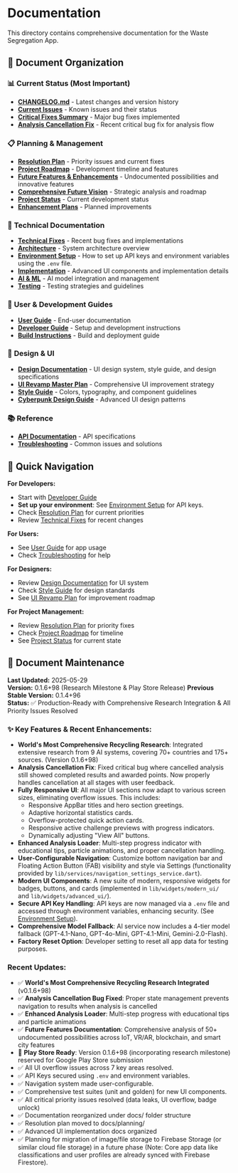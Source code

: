 # Documentation

This directory contains comprehensive documentation for the Waste Segregation App.

## 📁 Document Organization

### 📊 **Current Status** (Most Important)
- **[CHANGELOG.md](../CHANGELOG.md)** - Latest changes and version history
- **[Current Issues](current_issues.md)** - Known issues and their status
- **[Critical Fixes Summary](CRITICAL_FIXES_SUMMARY.md)** - Major bug fixes implemented
- **[Analysis Cancellation Fix](fixes/ANALYSIS_CANCELLATION_FIX.md)** - Recent critical bug fix for analysis flow

### 📋 **Planning & Management**
- **[Resolution Plan](planning/RESOLUTION_PLAN.md)** - Priority issues and current fixes
- **[Project Roadmap](planning/roadmap/unified_project_roadmap.md)** - Development timeline and features
- **[Future Features & Enhancements](planning/roadmap/FUTURE_FEATURES_AND_ENHANCEMENTS.md)** - Undocumented possibilities and innovative features
- **[Comprehensive Future Vision](planning/COMPREHENSIVE_FUTURE_VISION_SUMMARY.md)** - Strategic analysis and roadmap
- **[Project Status](project/status.md)** - Current development status
- **[Enhancement Plans](project/enhancements.md)** - Planned improvements

### 🔧 **Technical Documentation**
- **[Technical Fixes](technical/README.md)** - Recent bug fixes and implementations
- **[Architecture](technical/architecture/README.md)** - System architecture overview
- **[Environment Setup](config/environment_variables.md)** - How to set up API keys and environment variables using the `.env` file.
- **[Implementation](technical/implementation/)** - Advanced UI components and implementation details
- **[AI & ML](technical/ai/README.md)** - AI model integration and management
- **[Testing](technical/testing/README.md)** - Testing strategies and guidelines

### 👥 **User & Development Guides**
- **[User Guide](guides/user_guide.md)** - End-user documentation
- **[Developer Guide](guides/developer_guide.md)** - Setup and development instructions
- **[Build Instructions](guides/build_instructions.md)** - Build and deployment guide

### 🎨 **Design & UI**
- **[Design Documentation](design/README.md)** - UI design system, style guide, and design specifications
- **[UI Revamp Master Plan](design/UI_REVAMP_MASTER_PLAN.md)** - Comprehensive UI improvement strategy
- **[Style Guide](design/app_theme_and_style_guide.md)** - Colors, typography, and component guidelines
- **[Cyberpunk Design Guide](design/ui/cyberpunk_design_guide.md)** - Advanced UI design patterns

### 📚 **Reference**
- **[API Documentation](reference/api.md)** - API specifications
- **[Troubleshooting](reference/troubleshooting.md)** - Common issues and solutions

## 🎯 **Quick Navigation**

**For Developers:**
- Start with [Developer Guide](guides/developer_guide.md)
- **Set up your environment**: See [Environment Setup](config/environment_variables.md) for API keys.
- Check [Resolution Plan](planning/RESOLUTION_PLAN.md) for current priorities
- Review [Technical Fixes](technical/README.md) for recent changes

**For Users:**
- See [User Guide](guides/user_guide.md) for app usage
- Check [Troubleshooting](reference/troubleshooting.md) for help

**For Designers:**
- Review [Design Documentation](design/README.md) for UI system
- Check [Style Guide](design/app_theme_and_style_guide.md) for design standards
- See [UI Revamp Plan](design/UI_REVAMP_MASTER_PLAN.md) for improvement roadmap

**For Project Management:**
- Review [Resolution Plan](planning/RESOLUTION_PLAN.md) for priority fixes
- Check [Project Roadmap](planning/roadmap/unified_project_roadmap.md) for timeline
- See [Project Status](project/status.md) for current state

## 📅 **Document Maintenance**

**Last Updated:** 2025-05-29  
**Version:** 0.1.6+98 (Research Milestone & Play Store Release)
**Previous Stable Version:** 0.1.4+96  
**Status:** ✅ Production-Ready with Comprehensive Research Integration & All Priority Issues Resolved

### ✨ Key Features & Recent Enhancements:
- **World's Most Comprehensive Recycling Research**: Integrated extensive research from 9 AI systems, covering 70+ countries and 175+ sources. (Version 0.1.6+98)
- **Analysis Cancellation Fix**: Fixed critical bug where cancelled analysis still showed completed results and awarded points. Now properly handles cancellation at all stages with user feedback.
- **Fully Responsive UI**: All major UI sections now adapt to various screen sizes, eliminating overflow issues. This includes:
    - Responsive AppBar titles and hero section greetings.
    - Adaptive horizontal statistics cards.
    - Overflow-protected quick action cards.
    - Responsive active challenge previews with progress indicators.
    - Dynamically adjusting "View All" buttons.
- **Enhanced Analysis Loader**: Multi-step progress indicator with educational tips, particle animations, and proper cancellation handling.
- **User-Configurable Navigation**: Customize bottom navigation bar and Floating Action Button (FAB) visibility and style via Settings (functionality provided by `lib/services/navigation_settings_service.dart`).
- **Modern UI Components**: A new suite of modern, responsive widgets for badges, buttons, and cards (implemented in `lib/widgets/modern_ui/` and `lib/widgets/advanced_ui/`).
- **Secure API Key Handling**: API keys are now managed via a `.env` file and accessed through environment variables, enhancing security. (See [Environment Setup](config/environment_variables.md)).
- **Comprehensive Model Fallback**: AI service now includes a 4-tier model fallback (GPT-4.1-Nano, GPT-4o-Mini, GPT-4.1-Mini, Gemini-2.0-Flash).
- **Factory Reset Option**: Developer setting to reset all app data for testing purposes.

### Recent Updates:
- ✅ **World's Most Comprehensive Recycling Research Integrated** (v0.1.6+98)
- ✅ **Analysis Cancellation Bug Fixed**: Proper state management prevents navigation to results when analysis is cancelled
- ✅ **Enhanced Analysis Loader**: Multi-step progress with educational tips and particle animations
- ✅ **Future Features Documentation**: Comprehensive analysis of 50+ undocumented possibilities across IoT, VR/AR, blockchain, and smart city features
- 🏪 **Play Store Ready**: Version 0.1.6+98 (incorporating research milestone) reserved for Google Play Store submission
- ✅ All UI overflow issues across 7 key areas resolved.
- ✅ API Keys secured using `.env` and environment variables.
- ✅ Navigation system made user-configurable.
- ✅ Comprehensive test suites (unit and golden) for new UI components.
- ✅ All critical priority issues resolved (data leaks, UI overflow, badge unlock)
- ✅ Documentation reorganized under docs/ folder structure
- ✅ Resolution plan moved to docs/planning/
- ✅ Advanced UI implementation docs organized
- ✅ Planning for migration of image/file storage to Firebase Storage (or similar cloud file storage) in a future phase (Note: Core app data like classifications and user profiles are already synced with Firebase Firestore).
